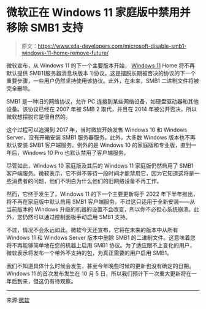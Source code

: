 # 微软正在 Windows 11 家庭版中禁用并移除 SMB1 支持

> 原文：<https://www.xda-developers.com/microsoft-disable-smb1-windows-11-home-remove-future/>

微软宣布，从 Windows 11 的下一个主要版本开始， [Windows 11](https://www.xda-developers.com/windows-11/) Home 将不再默认提供 SMB1(服务器消息块版本 1)协议。这是摆脱长期被否决的协议的下一个重要步骤，一些用户仍然坚持使用该协议。此外，在未来，SMB1 二进制文件将被完全删除。

SMB1 是一种旧的网络协议，允许 PC 连接到某些网络设备，如硬盘驱动器和其他设备。该协议已经在 2007 年被 SMB 2 取代，并且在 2014 年被公开否决，所以微软想摆脱它是很自然的。

这个过程可以追溯到 2017 年，当时微软开始发售 Windows 10 和 Windows Server，没有开箱安装 SMB1 服务器服务。此外，大多数 Windows 版本也不再默认安装 SMB1 客户端服务。例外的是 Windows 10 的家庭版和专业版，直到一年后，Windows 10 Pro 也默认禁用了客户端服务。

尽管如此，Windows 10 家庭版及其后的 Windows 11 家庭版仍然启用了 SMB1 客户端服务。微软表示，它不得不等待一段时间才能禁用它，因为它知道这将是一些消费者的问题，他们不明白为什么他们的旧网络设备不再工作。

然而，它终于发生了，Windows 11 的下一个主要更新将于 2022 年下半年推出，将不再在家庭版中默认启用 SMB1 客户端服务。不过这只适用于全新安装——从当前版本的 Windows 升级的机器的设置不会改变，所以你不必担心系统崩溃。此外，您仍然可以通过控制面板手动启用 SMB1 支持。

不过，情况不会永远如此。微软今天还宣布，它将在未来的版本中从所有 Windows 11 和 Windows Server 版本中删除 SMB1 的二进制文件。这意味着您将不再能够简单地在您的机器上启用 SMB1 协议。为了适应跟不上变化的用户，微软表示将发布一个带外不支持的包，为真正需要的用户启用 SMB1。

我们不知道具体什么时候会发生，甚至今年晚些时候的更新也没有确定的日期。Windows 11 的首次发布发生在 10 月 5 日，所以我们预计下一次重大更新将在一年后到来，但这仍有待观察。

* * *

来源:[微软](https://techcommunity.microsoft.com/t5/storage-at-microsoft/smb1-now-disabled-by-default-for-windows-11-home-insiders-builds/ba-p/3289473)